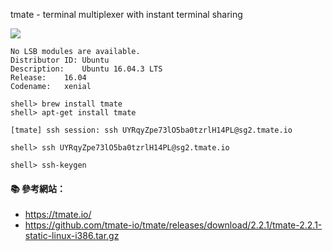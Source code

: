 tmate - terminal multiplexer with instant terminal sharing

![](https://tmate.io/img/arch.svg)

```
No LSB modules are available.
Distributor ID:	Ubuntu
Description:	Ubuntu 16.04.3 LTS
Release:	16.04
Codename:	xenial
```

```
shell> brew install tmate
shell> apt-get install tmate
```


```
[tmate] ssh session: ssh UYRqyZpe73lO5ba0tzrlH14PL@sg2.tmate.io
```
```
shell> ssh UYRqyZpe73lO5ba0tzrlH14PL@sg2.tmate.io
```

```
shell> ssh-keygen
```

#### :books: 參考網站：
- https://tmate.io/
- https://github.com/tmate-io/tmate/releases/download/2.2.1/tmate-2.2.1-static-linux-i386.tar.gz
